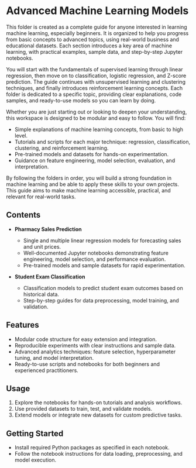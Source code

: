 
# Advanced Machine Learning Models

This folder is created as a complete guide for anyone interested in learning machine learning, especially beginners. It is organized to help you progress from basic concepts to advanced topics, using real-world business and educational datasets. Each section introduces a key area of machine learning, with practical examples, sample data, and step-by-step Jupyter notebooks. 

You will start with the fundamentals of supervised learning through linear regression, then move on to classification, logistic regression, and Z-score prediction. The guide continues with unsupervised learning and clustering techniques, and finally introduces reinforcement learning concepts. Each folder is dedicated to a specific topic, providing clear explanations, code samples, and ready-to-use models so you can learn by doing.

Whether you are just starting out or looking to deepen your understanding, this workspace is designed to be modular and easy to follow. You will find:
- Simple explanations of machine learning concepts, from basic to high level.
- Tutorials and scripts for each major technique: regression, classification, clustering, and reinforcement learning.
- Pre-trained models and datasets for hands-on experimentation.
- Guidance on feature engineering, model selection, evaluation, and interpretation.

By following the folders in order, you will build a strong foundation in machine learning and be able to apply these skills to your own projects. This guide aims to make machine learning accessible, practical, and relevant for real-world tasks.

## Contents

- **Pharmacy Sales Prediction**
  - Single and multiple linear regression models for forecasting sales and unit prices.
  - Well-documented Jupyter notebooks demonstrating feature engineering, model selection, and performance evaluation.
  - Pre-trained models and sample datasets for rapid experimentation.

- **Student Exam Classification**
  - Classification models to predict student exam outcomes based on historical data.
  - Step-by-step guides for data preprocessing, model training, and validation.

## Features

- Modular code structure for easy extension and integration.
- Reproducible experiments with clear instructions and sample data.
- Advanced analytics techniques: feature selection, hyperparameter tuning, and model interpretation.
- Ready-to-use scripts and notebooks for both beginners and experienced practitioners.

## Usage

1. Explore the notebooks for hands-on tutorials and analysis workflows.
2. Use provided datasets to train, test, and validate models.
3. Extend models or integrate new datasets for custom predictive tasks.

## Getting Started

- Install required Python packages as specified in each notebook.
- Follow the notebook instructions for data loading, preprocessing, and model execution.
